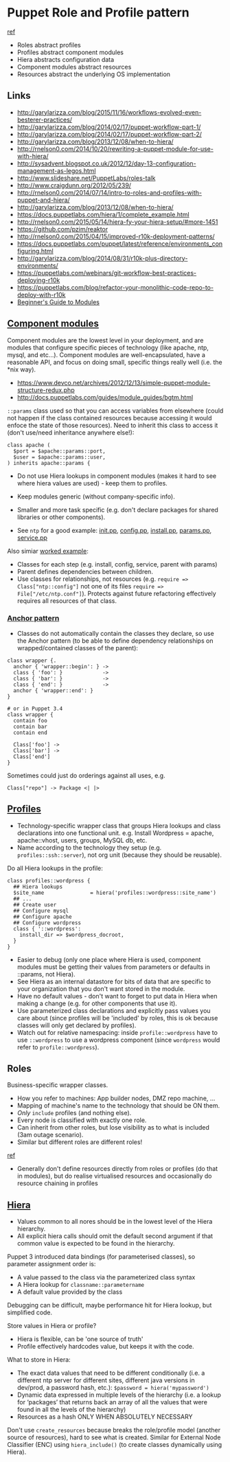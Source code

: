# Puppet Role and Profile pattern

[ref](http://garylarizza.com/blog/2014/02/17/puppet-workflow-part-2/)
* Roles abstract profiles
* Profiles abstract component modules
* Hiera abstracts configuration data
* Component modules abstract resources
* Resources abstract the underlying OS implementation

## Links

* <http://garylarizza.com/blog/2015/11/16/workflows-evolved-even-besterer-practices/>
* <http://garylarizza.com/blog/2014/02/17/puppet-workflow-part-1/>
* <http://garylarizza.com/blog/2014/02/17/puppet-workflow-part-2/>
* <http://garylarizza.com/blog/2013/12/08/when-to-hiera/>
* <http://rnelson0.com/2014/10/20/rewriting-a-puppet-module-for-use-with-hiera/>
* <http://sysadvent.blogspot.co.uk/2012/12/day-13-configuration-management-as-legos.html>
* <http://www.slideshare.net/PuppetLabs/roles-talk>
* <http://www.craigdunn.org/2012/05/239/>
* <http://rnelson0.com/2014/07/14/intro-to-roles-and-profiles-with-puppet-and-hiera/>
* <http://garylarizza.com/blog/2013/12/08/when-to-hiera/>
* <https://docs.puppetlabs.com/hiera/1/complete_example.html>
* <http://rnelson0.com/2015/05/14/hiera-fy-your-hiera-setup/#more-1451>
* <https://github.com/pzim/reaktor>
* <http://rnelson0.com/2015/04/15/improved-r10k-deployment-patterns/>
* <https://docs.puppetlabs.com/puppet/latest/reference/environments_configuring.html>
* <http://garylarizza.com/blog/2014/08/31/r10k-plus-directory-environments/>
* <https://puppetlabs.com/webinars/git-workflow-best-practices-deploying-r10k>
* <https://puppetlabs.com/blog/refactor-your-monolithic-code-repo-to-deploy-with-r10k>
* [Beginner's Guide to Modules](http://docs.puppetlabs.com/guides/module_guides/bgtm.html)

## [Component modules](http://garylarizza.com/blog/2014/02/17/puppet-workflow-part-1/)

Component modules are the lowest level in your deployment, and are modules that configure specific pieces of technology (like apache, ntp, mysql, and etc…). Component modules are well-encapsulated, have a reasonable API, and focus on doing small, specific things really well (i.e. the *nix way).
* <https://www.devco.net/archives/2012/12/13/simple-puppet-module-structure-redux.php>
* <http://docs.puppetlabs.com/guides/module_guides/bgtm.html>

`::params` class used so that you can access variables from elsewhere (could not happen if the class contained resources because accessing it would enfoce the state of those resources).  Need to inherit this class to access it (don't use/need inheritance anywhere else!):

```puppet
class apache (
  $port = $apache::params::port,
  $user = $apache::params::user,
) inherits apache::params {
```

* Do not use Hiera lookups in component modules (makes it hard to see where hiera values are used) - keep them to profiles.
* Keep modules generic (without company-specific info).
* Smaller and more task specific (e.g. don't declare packages for shared libraries or other components).

* See `ntp` for a good example:
  [init.pp](https://github.com/puppetlabs/puppetlabs-ntp/blob/master/manifests/init.pp), 
  [config.pp](https://github.com/puppetlabs/puppetlabs-ntp/blob/master/manifests/config.pp),
  [install.pp](https://github.com/puppetlabs/puppetlabs-ntp/blob/master/manifests/install.pp),
  [params.pp](https://github.com/puppetlabs/puppetlabs-ntp/blob/master/manifests/params.pp),
  [service.pp](https://github.com/puppetlabs/puppetlabs-ntp/blob/master/manifests/service.pp)

Also simiar [worked example](https://www.devco.net/archives/2012/12/13/simple-puppet-module-structure-redux.php):
* Classes for each step (e.g. install, config, service, parent with params)
* Parent defines dependencies between children.
* Use classes for relationships, not resources (e.g. `require => Class["ntp::config"]` not one of its files `require => File["/etc/ntp.conf"]`).  Protects against future refactoring effectively requires all resources of that class.

### [Anchor pattern](https://blog.mayflower.de/4573-The-Puppet-Anchor-Pattern-in-Practice.html)
* Classes do not automatically contain the classes they declare, so use the Anchor pattern (to be able to define dependency relationships on wrapped/contained classes of the parent):
```puppet
class wrapper {.
  anchor { 'wrapper::begin': } ->
  class { 'foo': }             ->
  class { 'bar': }             ->
  class { 'end': }             ->
  anchor { 'wrapper::end': }
}

# or in Puppet 3.4
class wrapper {
  contain foo
  contain bar
  contain end
 
  Class['foo'] ->
  Class['bar'] ->
  Class['end']
}
```

Sometimes could just do orderings against all uses, e.g.
```puppet
Class["repo"] -> Package <| |>
````

## [Profiles](http://garylarizza.com/blog/2014/02/17/puppet-workflow-part-2/)

* Technology-specific wrapper class that groups Hiera lookups and class declarations into one functional unit.
  e.g. Install Wordpress = apache, apache::vhost, users, groups, MySQL db, etc.
* Name according to the technology they setup (e.g. `profiles::ssh::server`), not org unit (because they should be reusable).

Do all Hiera lookups in the profile:

```puppet
class profiles::wordpress {
  ## Hiera lookups
  $site_name               = hiera('profiles::wordpress::site_name')
  ## ...
  ## Create user
  ## Configure mysql
  ## Configure apache
  ## Configure wordpress
  class { '::wordpress':
    install_dir => $wordpress_docroot,
  }
}
```

* Easier to debug (only one place where Hiera is used, component modules must be getting their values from parameters or defaults in ::params, not Hiera).
* See Hiera as an internal datastore for bits of data that are specific to your organization that you don't want stored in the module.
* Have no default values - don't want to forget to put data in Hiera when making a change (e.g. for other components that use it).
* Use parameterized class declarations and explicitly pass values you care about (since profiles will be 'included' by roles, this is ok because classes will only get declared by profiles).
* Watch out for relative namespacing: inside `profile::wordpress` have to use `::wordpress` to use a wordpress component (since `wordpress` would refer to `profile::wordpress`).

## Roles

Business-specific wrapper classes.
* How you refer to machines: App builder nodes, DMZ repo machine, ...
* Mapping of machine's name to the technology that should be ON them.
* *Only* `include` profiles (and nothing else).
* Every node is classified with exactly one role.
* Can inherit from other roles, but lose visibility as to what is included (3am outage scenario).
* Similar but different roles are different roles!

[ref](http://www.craigdunn.org/2012/05/239/)
* Generally don't define resources directly from roles or profiles (do that in modules), but do realise virtualised resources and occasionally do resource chaining in profiles


## [Hiera](http://garylarizza.com/blog/2014/10/24/puppet-workflows-4-using-hiera-in-anger/)

* Values common to all nores should be in the lowest level of the Hiera hierarchy.
* All explicit hiera calls should omit the default second argument if that common value is expected to be found in the hierarchy.

Puppet 3 introduced data bindings (for parameterised classes), so parameter assignment order is:
* A value passed to the class via the parameterized class syntax
* A Hiera lookup for `classname::parametername`
* A default value provided by the class

Debugging can be difficult, maybe performance hit for Hiera lookup, but simplified code.

Store values in Hiera or profile?
* Hiera is flexible, can be 'one source of truth'
* Profile effectively hardcodes value, but keeps it with the code.

What to store in Hiera:
* The exact data values that need to be different conditionally (i.e. a different ntp server for different sites, different java versions in dev/prod, a password hash, etc.): `$password = hiera('mypassword')`
* Dynamic data expressed in multiple levels of the hierarchy (i.e. a lookup for ‘packages’ that returns back an array of all the values that were found in all the levels of the hierarchy)
* Resources as a hash ONLY WHEN ABSOLUTELY NECESSARY

Don't use `create_resources` because breaks the role/profile model (another source of resources), hard to see what is created.  Similar for External Node Classifier (ENC) using `hiera_include()` (to create classes dynamically using Hiera).
